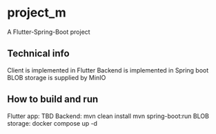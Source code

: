 # project_m

A Flutter-Spring-Boot project

## Technical info

Client is implemented in Flutter
Backend is implemented in Spring boot
BLOB storage is supplied by MinIO

## How to build and run

Flutter app:
TBD
Backend:
mvn clean install
mvn spring-boot:run
BLOB storage:
docker compose up -d